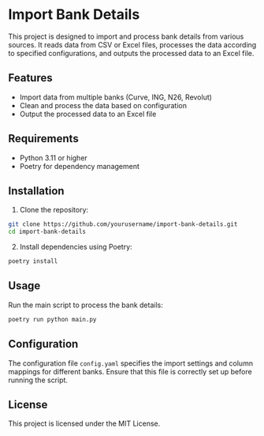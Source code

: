 # Import Bank Details

This project is designed to import and process bank details from various sources. It reads data from CSV or Excel files, processes the data according to specified configurations, and outputs the processed data to an Excel file.

## Features

- Import data from multiple banks (Curve, ING, N26, Revolut)
- Clean and process the data based on configuration
- Output the processed data to an Excel file

## Requirements

- Python 3.11 or higher
- Poetry for dependency management

## Installation

1. Clone the repository:

```sh
git clone https://github.com/yourusername/import-bank-details.git
cd import-bank-details
```
2. Install dependencies using Poetry:

```sh
poetry install
```

## Usage

Run the main script to process the bank details:

```    sh
poetry run python main.py
```

## Configuration

The configuration file `config.yaml` specifies the import settings and column mappings for different banks. Ensure that this file is correctly set up before running the script.

## License

This project is licensed under the MIT License.